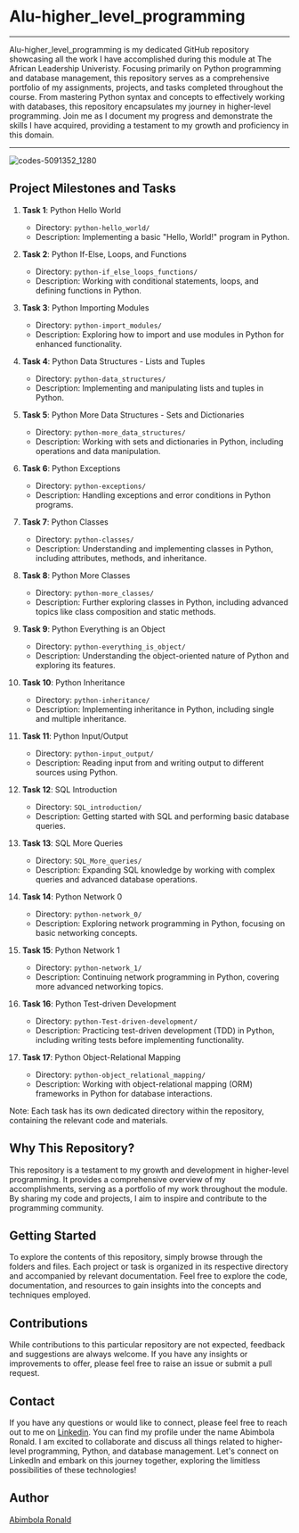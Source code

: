 # Alu-higher_level_programming
***
Alu-higher_level_programming is my dedicated GitHub repository showcasing all the work I have accomplished during this module at The African Leadership Univeristy. 
Focusing primarily on Python programming and database management, this repository serves as a comprehensive portfolio of my assignments, projects, and tasks completed 
throughout the course. From mastering Python syntax and concepts to effectively working with databases, this repository encapsulates my journey in higher-level programming.
Join me as I document my progress and demonstrate the skills I have acquired, providing a testament to my growth and proficiency in this domain.
***
![codes-5091352_1280](https://github.com/Ronnie5562/alx-higher_level_programming/assets/110787129/07219248-7b7a-44c7-8e33-f0330df2743e)

## Project Milestones and Tasks

1. **Task 1**: Python Hello World
   - Directory: `python-hello_world/`
   - Description: Implementing a basic "Hello, World!" program in Python.

2. **Task 2**: Python If-Else, Loops, and Functions
   - Directory: `python-if_else_loops_functions/`
   - Description: Working with conditional statements, loops, and defining functions in Python.

3. **Task 3**: Python Importing Modules
   - Directory: `python-import_modules/`
   - Description: Exploring how to import and use modules in Python for enhanced functionality.

4. **Task 4**: Python Data Structures - Lists and Tuples
   - Directory: `python-data_structures/`
   - Description: Implementing and manipulating lists and tuples in Python.

5. **Task 5**: Python More Data Structures - Sets and Dictionaries
   - Directory: `python-more_data_structures/`
   - Description: Working with sets and dictionaries in Python, including operations and data manipulation.

6. **Task 6**: Python Exceptions
   - Directory: `python-exceptions/`
   - Description: Handling exceptions and error conditions in Python programs.

7. **Task 7**: Python Classes
   - Directory: `python-classes/`
   - Description: Understanding and implementing classes in Python, including attributes, methods, and inheritance.

8. **Task 8**: Python More Classes
   - Directory: `python-more_classes/`
   - Description: Further exploring classes in Python, including advanced topics like class composition and static methods.

9. **Task 9**: Python Everything is an Object
   - Directory: `python-everything_is_object/`
   - Description: Understanding the object-oriented nature of Python and exploring its features.

10. **Task 10**: Python Inheritance
    - Directory: `python-inheritance/`
    - Description: Implementing inheritance in Python, including single and multiple inheritance.

11. **Task 11**: Python Input/Output
    - Directory: `python-input_output/`
    - Description: Reading input from and writing output to different sources using Python.

12. **Task 12**: SQL Introduction
    - Directory: `SQL_introduction/`
    - Description: Getting started with SQL and performing basic database queries.

13. **Task 13**: SQL More Queries
    - Directory: `SQL_More_queries/`
    - Description: Expanding SQL knowledge by working with complex queries and advanced database operations.

14. **Task 14**: Python Network 0
    - Directory: `python-network_0/`
    - Description: Exploring network programming in Python, focusing on basic networking concepts.

15. **Task 15**: Python Network 1
    - Directory: `python-network_1/`
    - Description: Continuing network programming in Python, covering more advanced networking topics.

16. **Task 16**: Python Test-driven Development
    - Directory: `python-Test-driven-development/`
    - Description: Practicing test-driven development (TDD) in Python, including writing tests before implementing functionality.

17. **Task 17**: Python Object-Relational Mapping
    - Directory: `python-object_relational_mapping/`
    - Description: Working with object-relational mapping (ORM) frameworks in Python for database interactions.

Note: Each task has its own dedicated directory within the repository, containing the relevant code and materials.

## Why This Repository?
This repository is a testament to my growth and development in higher-level programming. It provides a comprehensive overview of my accomplishments, serving as a portfolio of my work throughout the module. By sharing my code and projects, I aim to inspire and contribute to the programming community.

## Getting Started
To explore the contents of this repository, simply browse through the folders and files. Each project or task is organized in its respective directory and accompanied by relevant documentation. Feel free to explore the code, documentation, and resources to gain insights into the concepts and techniques employed.

## Contributions
While contributions to this particular repository are not expected, feedback and suggestions are always welcome. If you have any insights or improvements to offer, please feel free to raise an issue or submit a pull request.

## Contact
If you have any questions or would like to connect, please feel free to reach out to me on [Linkedin](https://www.linkedin.com/in/abimbola-ronald-977299224/). You can find my profile under the name Abimbola Ronald. I am excited to collaborate and discuss all things related to higher-level programming, Python, and database management. Let's connect on LinkedIn and embark on this journey together, exploring the limitless possibilities of these technologies!

## Author
[Abimbola Ronald](https://www.linkedin.com/in/abimbola-ronald-977299224/)

